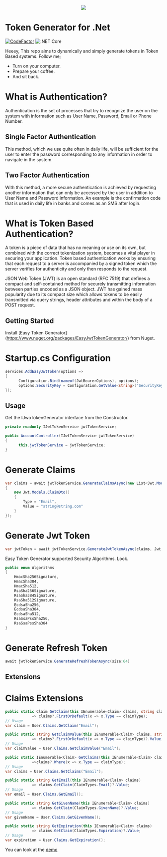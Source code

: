 <p align="center">
  <img src="https://user-images.githubusercontent.com/47147484/93689794-a669fd80-fada-11ea-92e9-8693d0ae9c50.png" />
</p>

# Token Generator for .Net
[![CodeFactor](https://www.codefactor.io/repository/github/furkandeveloper/easytokengenerator/badge)](https://www.codefactor.io/repository/github/furkandeveloper/easytokengenerator)
![.NET Core](https://github.com/furkandeveloper/EasyTokenGenerator/workflows/.NET%20Core/badge.svg?branch=master)

Heeey, This repo aims to dynamically and simply generate tokens in Token Based systems. 
Follow me;
  - Turn on your computer.
  - Prepare your coffee.
  - And sit back.

# What is Authentication?

 Authentication is the set of processes that try to recognize the user on the system with information such as User Name, Password, Email or Phone Number.
 
## Single Factor Authentication

This method, which we use quite often in daily life, will be sufficient for the user to enter the password corresponding to any information in order to navigate in the system.

## Two Factor Authentication
With this method, a more secure authentication is achieved by requesting another information that can only be accessed by the user in addition to User Name and Password information. An example is the confirmation code that is used in daily life in banks and comes as an SMS after login.


# What is Token Based Authentication?

A token is a piece of data that has no meaning or use on its own, but combined with the correct tokenization system, becomes a vital player in securing your application. Token based authentication works by ensuring that each request to a server is accompanied by a signed token which the server verifies for authenticity and only then responds to the request.

JSON Web Token (JWT) is an open standard (RFC 7519) that defines a compact and self-contained method for securely transmitting information between parties encoded as a JSON object. JWT has gained mass popularity due to its compact size which allows tokens to be easily transmitted via query strings, header attributes and within the body of a POST request.

## Getting Started

Install [Easy Token Generator] (https://www.nuget.org/packages/EasyJwtTokenGenerator/) from Nuget.

# Startup.cs Configuration

```csharp
services.AddEasyJwtToken(options =>
{
      Configuration.Bind(nameof(JwtBearerOptions), options);
      options.SecurityKey = Configuration.GetValue<string>("SecurityKey");
});
```

## Usage
Get the IJwoTokenGenerator interface from the Constructor.

```csharp
private readonly IJwtTokenService jwtTokenService;

public AccountController(IJwtTokenService jwtTokenService)
{
      this.jwtTokenService = jwtTokenService;
}
```
# Generate Claims
```csharp
var claims = await jwtTokenService.GenerateClaimsAsync(new List<Jwt.Models.ClaimDto>()
{
    new Jwt.Models.ClaimDto()
    {
        Type = "Email",
        Value = "string@string.com"
    }
});
```

# Generate Jwt Token
```csharp
var jwtToken = await jwtTokenService.GenerateJwtTokenAsync(claims, Jwt.Models.Algorithms.HmacSha256Signature);
```
Easy Token Generator supported Security Algorithms. Look. 
```csharp
public enum Algorithms
{
    HmacSha256Signature,
    HmacSha384,
    HmacSha512,
    RsaSha256Signature,
    RsaSha384Signature,
    RsaSha512Signature,
    EcdsaSha256,
    EcdsaSha384,
    EcdsaSha512,
    RsaSsaPssSha256,
    RsaSsaPssSha384
}
```
# Generate Refresh Token

```csharp
await jwtTokenService.GenerateRefreshTokenAsync(size:64)
```

## Extensions

# Claims Extensions

```csharp
public static Claim GetClaim(this IEnumerable<Claim> claims, string claimType)
            => claims?.FirstOrDefault(x => x.Type == claimType);
// Usage
var claim = User.Claims.GetClaim("Email");
```

```csharp
public static string GetClaimValue(this IEnumerable<Claim> claims, string claimType)
            => claims?.FirstOrDefault(x => x.Type == claimType)?.Value;
// Usage
var claimValue = User.Claims.GetClaimValue("Email");
```

```csharp
public static IEnumerable<Claim> GetClaims(this IEnumerable<Claim> claims, string claimType)
            =>claims?.Where(x => x.Type == claimType);
// Usage
var claims = User.Claims.GetClaims("Email");
```

```csharp
public static string GetEmail(this IEnumerable<Claim> claims)
            => claims.GetClaim(ClaimTypes.Email)?.Value;
// Usage
var email = User.Claims.GetEmail();
```


```csharp
public static string GetGivenName(this IEnumerable<Claim> claims)
            => claims.GetClaim(ClaimTypes.GivenName)?.Value;
// Usage
var givenName = User.Claims.GetGivenName();
```


```csharp
public static string GetExpiration(this IEnumerable<Claim> claims)
            => claims.GetClaim(ClaimTypes.Expiration)?.Value;
// Usage
var expiration = User.Claims.GetExpiration();
```

You can look at the [demo](https://easy-token-generator.herokuapp.com/)
